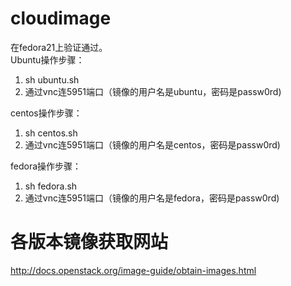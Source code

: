 # cloudimage

在fedora21上验证通过。  
Ubuntu操作步骤：  
1. sh ubuntu.sh  
2. 通过vnc连5951端口（镜像的用户名是ubuntu，密码是passw0rd)  

centos操作步骤：  
1. sh centos.sh  
2. 通过vnc连5951端口（镜像的用户名是centos，密码是passw0rd)  

fedora操作步骤：  
1. sh fedora.sh  
2. 通过vnc连5951端口（镜像的用户名是fedora，密码是passw0rd)  


# 各版本镜像获取网站  
http://docs.openstack.org/image-guide/obtain-images.html  

